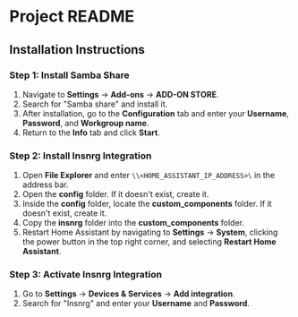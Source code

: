 # Project README

## Installation Instructions

### Step 1: Install Samba Share

1. Navigate to **Settings** -> **Add-ons** -> **ADD-ON STORE**.
2. Search for "Samba share" and install it.
3. After installation, go to the **Configuration** tab and enter your **Username**, **Password**, and **Workgroup name**.
4. Return to the **Info** tab and click **Start**.

### Step 2: Install Insnrg Integration

1. Open **File Explorer** and enter `\\<HOME_ASSISTANT_IP_ADDRESS>\` in the address bar.
2. Open the **config** folder. If it doesn't exist, create it.
3. Inside the **config** folder, locate the **custom_components** folder. If it doesn't exist, create it.
4. Copy the **insnrg** folder into the **custom_components** folder.
5. Restart Home Assistant by navigating to **Settings** -> **System**, clicking the power button in the top right corner, and selecting **Restart Home Assistant**.

### Step 3: Activate Insnrg Integration

1. Go to **Settings** -> **Devices & Services** -> **Add integration**.
2. Search for "Insnrg" and enter your **Username** and **Password**.
